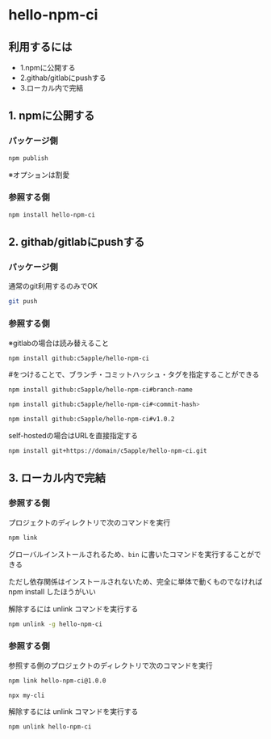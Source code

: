 # hello-npm-ci

## 利用するには

- 1.npmに公開する
- 2.githab/gitlabにpushする
- 3.ローカル内で完結


## 1. npmに公開する

### パッケージ側

```sh
npm publish
```

※オプションは割愛

### 参照する側

```sh
npm install hello-npm-ci
```

## 2. githab/gitlabにpushする

### パッケージ側

通常のgit利用するのみでOK

```sh
git push
```

### 参照する側

※gitlabの場合は読み替えること

```sh
npm install github:c5apple/hello-npm-ci
```

#をつけることで、ブランチ・コミットハッシュ・タグを指定することができる

```sh
npm install github:c5apple/hello-npm-ci#branch-name

npm install github:c5apple/hello-npm-ci#<commit-hash>

npm install github:c5apple/hello-npm-ci#v1.0.2
```

self-hostedの場合はURLを直接指定する

```sh
npm install git+https://domain/c5apple/hello-npm-ci.git
```


## 3. ローカル内で完結

### 参照する側

プロジェクトのディレクトリで次のコマンドを実行

```sh
npm link
```

グローバルインストールされるため、`bin` に書いたコマンドを実行することができる

ただし依存関係はインストールされないため、完全に単体で動くものでなければ npm install  したほうがいい

解除するには unlink コマンドを実行する

```sh
npm unlink -g hello-npm-ci
```

### 参照する側

参照する側のプロジェクトのディレクトリで次のコマンドを実行

```sh
npm link hello-npm-ci@1.0.0
```

```sh
npx my-cli
```

解除するには unlink コマンドを実行する

```
npm unlink hello-npm-ci
```
